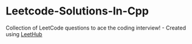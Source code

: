 # Leetcode-Solutions-In-Cpp
Collection of LeetCode questions to ace the coding interview! - Created using [LeetHub](https://github.com/QasimWani/LeetHub)

